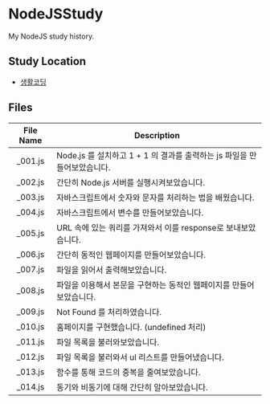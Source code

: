 # NodeJSStudy

My NodeJS study history.

## Study Location

* [생활코딩](https://opentutorials.org/course/3332)

## Files
|File Name|Description|
|:---:|---|
|_001.js|Node.js 를 설치하고 1 + 1 의 결과를 출력하는 js 파일을 만들어보았습니다.|
|_002.js|간단히 Node.js 서버를 실행시켜보았습니다.|
|_003.js|자바스크립트에서 숫자와 문자를 처리하는 법을 배웠습니다.|
|_004.js|자바스크립트에서 변수를 만들어보았습니다.|
|_005.js|URL 속에 있는 쿼리를 가져와서 이를 response로 보내보았습니다.|
|_006.js|간단히 동적인 웹페이지를 만들어보았습니다.|
|_007.js|파일을 읽어서 출력해보았습니다.|
|_008.js|파일을 이용해서 본문을 구현하는 동적인 웹페이지를 만들어보았습니다.|
|_009.js|Not Found 를 처리하였습니다.|
|_010.js|홈페이지를 구현했습니다. (undefined 처리)|
|_011.js|파일 목록을 불러와보았습니다.|
|_012.js|파일 목록을 불러와서 ul 리스트를 만들어냈습니다.|
|_013.js|함수를 통해 코드의 중복을 줄여보았습니다.|
|_014.js|동기와 비동기에 대해 간단히 알아보았습니다.|